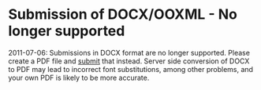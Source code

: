 Submission of DOCX/OOXML - No longer supported
==============================================

2011-07-06: Submissions in DOCX format are no longer supported. Please
create a PDF file and [submit](submit_pdf) that instead. Server side
conversion of DOCX to PDF may lead to incorrect font substitutions,
among other problems, and your own PDF is likely to be more accurate.
